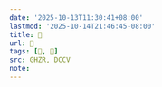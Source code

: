 ```yaml
---
date: '2025-10-13T11:30:41+08:00'
lastmod: '2025-10-14T21:46:45-08:00'
title: 󰦰
url: 󰦰
tags: [󰦵, 𥦊]
src: GHZR, DCCV
note:
---
```

